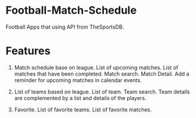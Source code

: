 # Football-Match-Schedule
Football Apps that using API from TheSportsDB.

# Features
1. Match schedule base on league.
  List of upcoming matches.
  List of matches that have been completed.
  Match search.
  Match Detail.
  Add a reminder for upcoming matches in calendar events.
  
2. List of teams based on league.
  List of team.
  Team search.
  Team details are complemented by a list and details of the players.
  
3. Favorite.
  List of favorite teams.
  List of favorite matches.
